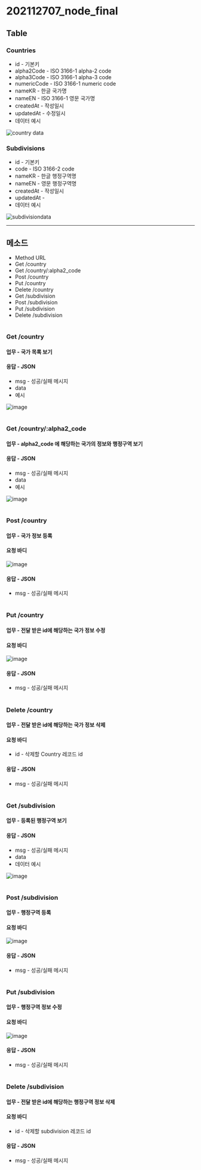# 202112707_node_final

## Table
### Countries
 - id          - 기본키
 - alpha2Code  - ISO 3166-1 alpha-2 code   
 - alpha3Code  - ISO 3166-1 alpha-3 code   
 - numericCode - ISO 3166-1 numeric code   
 - nameKR      - 한글 국가명
 - nameEN      - ISO 3166-1 영문 국가명
 - createdAt   - 작성일시
 - updatedAt   - 수정일시
 - 데이터 예시

![country data](https://user-images.githubusercontent.com/73145656/122716676-85bb1800-d2a5-11eb-8cba-633afaea38aa.PNG)


### Subdivisions 
 - id         - 기본키
 - code       - ISO 3166-2 code
 - nameKR     - 한글 행정구역명
 - nameEN     - 영문 행정구역명
 - createdAt  - 작성일시
 - updatedAt  - 
 - 데이터 예시

![subdivisiondata](https://user-images.githubusercontent.com/73145656/122716683-881d7200-d2a5-11eb-8356-30c742912f29.PNG)

---
## 메소드
- Method URL
- Get /country
- Get /country/:alpha2_code
- Post /country
- Put /country
- Delete /country
- Get /subdivision
- Post /subdivision
- Put /subdivision
- Delete /subdivision
#
### Get /country 
#### 업무 - 국가 목록 보기
#### 응답 - JSON
- msg - 성공/실패 메시지
- data
- 예시

![image](https://user-images.githubusercontent.com/73145656/122719576-53131e80-d2a9-11eb-8053-4b5a527db03e.png)
#
### Get /country/:alpha2_code
#### 업무 - alpha2_code 에 해당하는 국가의 정보와 행정구역 보기
#### 응답 - JSON
- msg - 성공/실패 메시지
- data
- 예시

![image](https://user-images.githubusercontent.com/73145656/122720452-738fa880-d2aa-11eb-8f23-7adce3fc93d2.png)
#

### Post /country
#### 업무 - 국가 정보 등록
#### 요청 바디

![image](https://user-images.githubusercontent.com/73145656/122723216-a7200200-d2ad-11eb-9376-5a6da9605c3d.png)


#### 응답 - JSON
- msg - 성공/실패 메시지
#

### Put /country
#### 업무 - 전달 받은 id에 해당하는 국가 정보 수정
#### 요청 바디

![image](https://user-images.githubusercontent.com/73145656/122723286-c1f27680-d2ad-11eb-99ab-111f4f63a450.png)


#### 응답 - JSON
- msg - 성공/실패 메시지
#

### Delete /country
#### 업무 - 전달 받은 id에 해당하는 국가 정보 삭제
#### 요청 바디
- id - 삭제할 Country 레코드 id
#### 응답 - JSON
- msg - 성공/실패 메시지
#

### Get /subdivision
#### 업무 - 등록된 행정구역 보기
#### 응답 - JSON
- msg - 성공/실패 메시지
- data
- 데이터 예시

![image](https://user-images.githubusercontent.com/73145656/122722658-f0238680-d2ac-11eb-8bc9-e21b7e685ce9.png)
#

### Post /subdivision
#### 업무 - 행정구역 등록
#### 요청 바디

![image](https://user-images.githubusercontent.com/73145656/122723014-67591a80-d2ad-11eb-88c7-05bc13956c37.png)
#### 응답 - JSON
- msg - 성공/실패 메시지
#
### Put /subdivision
#### 업무 - 행정구역 정보 수정
#### 요청 바디

![image](https://user-images.githubusercontent.com/73145656/122723894-68d71280-d2ae-11eb-9558-78a5ec42ce07.png)
#### 응답 - JSON
- msg - 성공/실패 메시지
#

### Delete /subdivision
#### 업무 - 전달 받은 id에 해당하는 행정구역 정보 삭제
#### 요청 바디
- id - 삭제할 subdivision 레코드 id
#### 응답 - JSON
- msg - 성공/실패 메시지
#
